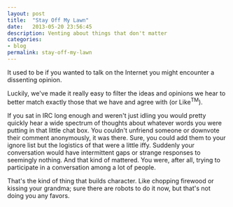 ```yaml
---
layout: post
title:  "Stay Off My Lawn"
date:   2013-05-20 23:56:45
description: Venting about things that don't matter
categories:
- blog
permalink: stay-off-my-lawn
---
```

It used to be if you wanted to talk on the Internet you might encounter a dissenting opinion.

Luckily, we've made it really easy to filter the ideas and opinions we hear to better match exactly those that we have and agree with (or Like<sup>TM</sup>).

If you sat in IRC long enough and weren't just idling you would pretty quickly hear a wide spectrum of thoughts about whatever words you were putting in that little chat box. You couldn't unfriend someone or downvote their comment anonymously, it was there. Sure, you could add them to your ignore list but the logistics of that were a little iffy. Suddenly your conversation would have intermittent gaps or strange responses to seemingly nothing. And that kind of mattered. You were, after all, trying to participate in a conversation among a lot of people.

That's the kind of thing that builds character. Like chopping firewood or kissing your grandma; sure there are robots to do it now, but that's not doing you any favors.
